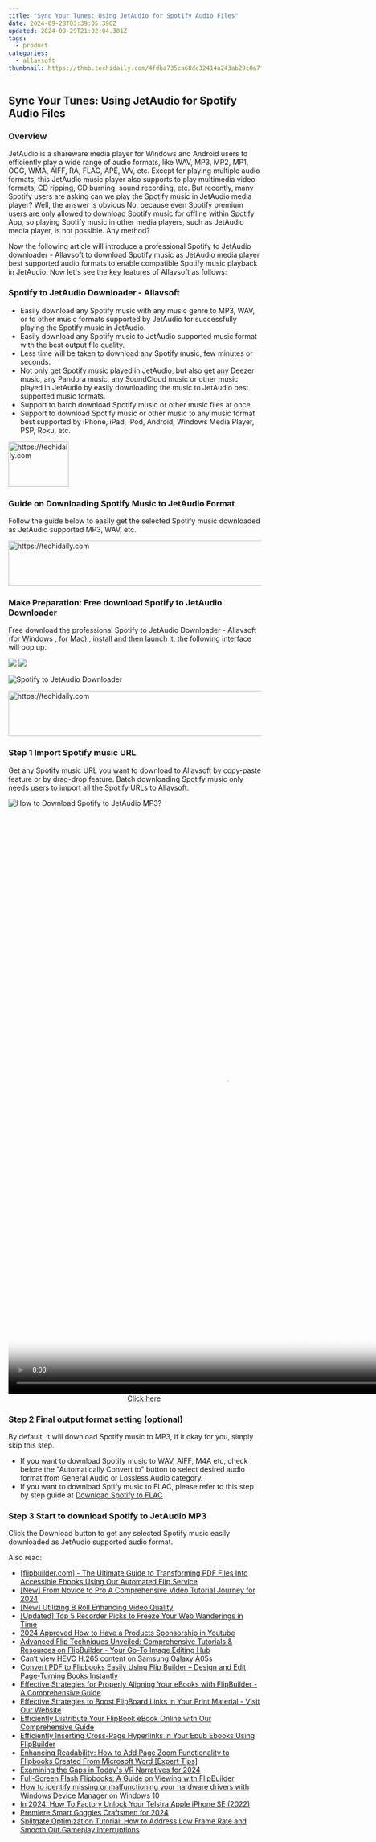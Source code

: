 ```yaml
---
title: "Sync Your Tunes: Using JetAudio for Spotify Audio Files"
date: 2024-09-28T03:39:05.396Z
updated: 2024-09-29T21:02:04.301Z
tags:
  - product
categories:
  - allavsoft
thumbnail: https://thmb.techidaily.com/4fdba735ca68de32414a243ab29c0a7ff66726341a93d84f39e27448ba642383.jpg
---
```


## Sync Your Tunes: Using JetAudio for Spotify Audio Files

### Overview

JetAudio is a shareware media player for Windows and Android users to efficiently play a wide range of audio formats, like WAV, MP3, MP2, MP1, OGG, WMA, AIFF, RA, FLAC, APE, WV, etc. Except for playing multiple audio formats, this JetAudio music player also supports to play multimedia video formats, CD ripping, CD burning, sound recording, etc. But recently, many Spotify users are asking can we play the Spotify music in JetAudio media player? Well, the answer is obvious No, because even Spotify premium users are only allowed to download Spotify music for offline within Spotify App, so playing Spotify music in other media players, such as JetAudio media player, is not possible. Any method?

Now the following article will introduce a professional Spotify to JetAudio downloader - Allavsoft to download Spotify music as JetAudio media player best supported audio formats to enable compatible Spotify music playback in JetAudio. Now let's see the key features of Allavsoft as follows:

### Spotify to JetAudio Downloader - Allavsoft

* Easily download any Spotify music with any music genre to MP3, WAV, or to other music formats supported by JetAudio for successfully playing the Spotify music in JetAudio.
* Easily download any Spotify music to JetAudio supported music format with the best output file quality.
* Less time will be taken to download any Spotify music, few minutes or seconds.
* Not only get Spotify music played in JetAudio, but also get any Deezer music, any Pandora music, any SoundCloud music or other music played in JetAudio by easily downloading the music to JetAudio best supported music formats.
* Support to batch download Spotify music or other music files at once.
* Support to download Spotify music or other music to any music format best supported by iPhone, iPad, iPod, Android, Windows Media Player, PSP, Roku, etc.

<!-- affiliate ads begin -->
<a href="https://bluettieu.pxf.io/c/5597632/2141680/17091" target="_top" id="2141680">
  <img src="//a.impactradius-go.com/display-ad/17091-2141680" border="0" alt="https://techidaily.com" width="120" height="90"/>
</a>
<img height="0" width="0" src="https://bluettieu.pxf.io/i/5597632/2141680/17091" style="position:absolute;visibility:hidden;" border="0" />
<!-- affiliate ads end -->

### Guide on Downloading Spotify Music to JetAudio Format

Follow the guide below to easily get the selected Spotify music downloaded as JetAudio supported MP3, WAV, etc.

<!-- affiliate ads begin -->
<a href="https://aligracehair.sjv.io/c/5597632/1915830/19272" target="_top" id="1915830">
  <img src="//a.impactradius-go.com/display-ad/19272-1915830" border="0" alt="https://techidaily.com" width="728" height="90"/>
</a>
<img height="0" width="0" src="https://aligracehair.sjv.io/i/5597632/1915830/19272" style="position:absolute;visibility:hidden;" border="0" />
<!-- affiliate ads end -->

### Make Preparation: Free download Spotify to JetAudio Downloader

Free download the professional Spotify to JetAudio Downloader - Allavsoft ([for Windows](https://tools.techidaily.com/allavsoft/products/) , [for Mac](https://tools.techidaily.com/allavsoft/products/)) , install and then launch it, the following interface will pop up.

[![](https://www.allavsoft.com/how-to/../images/how-to/free-download-win.jpg)](https://tools.techidaily.com/allavsoft/products/) [![](https://www.allavsoft.com/how-to/../images/how-to/free-download-mac.jpg)](https://tools.techidaily.com/allavsoft/products/)

![Spotify to JetAudio Downloader](https://www.allavsoft.com/how-to/../images/allavsoft/screen-shot-600.jpg)

<!-- affiliate ads begin -->
<a href="https://aidotcom.pxf.io/c/5597632/2134500/19576" target="_top" id="2134500">
  <img src="//a.impactradius-go.com/display-ad/19576-2134500" border="0" alt="https://techidaily.com" width="600" height="90"/>
</a>
<img height="0" width="0" src="https://aidotcom.pxf.io/i/5597632/2134500/19576" style="position:absolute;visibility:hidden;" border="0" />
<!-- affiliate ads end -->

### Step 1 Import Spotify music URL

Get any Spotify music URL you want to download to Allavsoft by copy-paste feature or by drag-drop feature. Batch downloading Spotify music only needs users to import all the Spotify URLs to Allavsoft.

![How to Download Spotify to JetAudio MP3?](https://www.allavsoft.com/how-to/../images/how-to/download-rtmp-video/download-rtmp-video.jpg)

<!-- affiliate ads begin -->
<span id="1542129">
					<video width="864" height="1152" style="cursor:pointer"
           poster="//a.impactradius-go.com/display-clicktoplayimage/1542129.png"
           onclick="if(!this.playClicked){this.play();this.setAttribute('controls',true);this.playClicked=true;}">
	   <source src="//a.impactradius-go.com/display-ad/16836-1542129">
	   <img src="//a.impactradius-go.com/display-clicktoplayimage/1542129.png" style="border: none; height: 100%; width: 100%; object-fit: contain">
	</video>
	<div style="width:540px;text-align:center"><a href="javascript:window.open(decodeURIComponent('https%3A%2F%2F25home.pxf.io%2Fc%2F5597632%2F1542129%2F16836'), '_blank');void(0);">Click here</a></div>
</span>
<img height="0" width="0" src="https://imp.pxf.io/i/5597632/1542129/16836" style="position:absolute;visibility:hidden;" border="0" />
<!-- affiliate ads end -->

### Step 2 Final output format setting (optional)

By default, it will download Spotify music to MP3, if it okay for you, simply skip this step.

* If you want to download Spotify music to WAV, AIFF, M4A etc, check before the "Automatically Convert to" button to select desired audio format from General Audio or Lossless Audio category.
* If you want to download Sptify music to FLAC, please refer to this step by step guide at [Download Spotify to FLAC](https://tools.techidaily.com/allavsoft/products/)

### Step 3 Start to download Spotify to JetAudio MP3

Click the Download button to get any selected Spotify music easily downloaded as JetAudio supported audio format.

<ins class="adsbygoogle"
     style="display:block"
     data-ad-format="autorelaxed"
     data-ad-client="ca-pub-7571918770474297"
     data-ad-slot="1223367746"></ins>

<ins class="adsbygoogle"
     style="display:block"
     data-ad-client="ca-pub-7571918770474297"
     data-ad-slot="8358498916"
     data-ad-format="auto"
     data-full-width-responsive="true"></ins>

<span class="atpl-alsoreadstyle">Also read:</span>
<div><ul>
<li><a href="https://fox-pages.techidaily.com/flipbuildercom-the-ultimate-guide-to-transforming-pdf-files-into-accessible-ebooks-using-our-automated-flip-service/"><u>[flipbuilder.com] - The Ultimate Guide to Transforming PDF Files Into Accessible Ebooks Using Our Automated Flip Service</u></a></li>
<li><a href="https://digital-screen-recording.techidaily.com/new-from-novice-to-pro-a-comprehensive-video-tutorial-journey-for-2024/"><u>[New] From Novice to Pro A Comprehensive Video Tutorial Journey for 2024</u></a></li>
<li><a href="https://some-skills.techidaily.com/new-utilizing-b-roll-enhancing-video-quality/"><u>[New] Utilizing B Roll Enhancing Video Quality</u></a></li>
<li><a href="https://screen-capture.techidaily.com/updated-top-5-recorder-picks-to-freeze-your-web-wanderings-in-time/"><u>[Updated] Top 5 Recorder Picks to Freeze Your Web Wanderings in Time</u></a></li>
<li><a href="https://fox-blue.techidaily.com/2024-approved-how-to-have-a-products-sponsorship-in-youtube/"><u>2024 Approved How to Have a Products Sponsorship in Youtube</u></a></li>
<li><a href="https://fox-pages.techidaily.com/advanced-flip-techniques-unveiled-comprehensive-tutorials-and-resources-on-flipbuilder-your-go-to-image-editing-hub/"><u>Advanced Flip Techniques Unveiled: Comprehensive Tutorials & Resources on FlipBuilder - Your Go-To Image Editing Hub</u></a></li>
<li><a href="https://phone-solutions.techidaily.com/can-t-view-hevc-h-265-content-on-samsung-galaxy-a05s-by-aiseesoft-video-converter-play-hevc-video-on-android/"><u>Can’t view HEVC H.265 content on Samsung Galaxy A05s</u></a></li>
<li><a href="https://fox-pages.techidaily.com/convert-pdf-to-flipbooks-easily-using-flip-builder-design-and-edit-page-turning-books-instantly/"><u>Convert PDF to Flipbooks Easily Using Flip Builder – Design and Edit Page-Turning Books Instantly</u></a></li>
<li><a href="https://fox-pages.techidaily.com/effective-strategies-for-properly-aligning-your-ebooks-with-flipbuilder-a-comprehensive-guide/"><u>Effective Strategies for Properly Aligning Your eBooks with FlipBuilder - A Comprehensive Guide</u></a></li>
<li><a href="https://fox-pages.techidaily.com/effective-strategies-to-boost-flipboard-links-in-your-print-material-visit-our-website/"><u>Effective Strategies to Boost FlipBoard Links in Your Print Material - Visit Our Website</u></a></li>
<li><a href="https://fox-pages.techidaily.com/efficiently-distribute-your-flipbook-ebook-online-with-our-comprehensive-guide/"><u>Efficiently Distribute Your FlipBook eBook Online with Our Comprehensive Guide</u></a></li>
<li><a href="https://fox-pages.techidaily.com/efficiently-inserting-cross-page-hyperlinks-in-your-epub-ebooks-using-flipbuilder/"><u>Efficiently Inserting Cross-Page Hyperlinks in Your Epub Ebooks Using FlipBuilder</u></a></li>
<li><a href="https://fox-pages.techidaily.com/enhancing-readability-how-to-add-page-zoom-functionality-to-flipbooks-created-from-microsoft-word-expert-tips/"><u>Enhancing Readability: How to Add Page Zoom Functionality to Flipbooks Created From Microsoft Word [Expert Tips]</u></a></li>
<li><a href="https://some-knowledge.techidaily.com/examining-the-gaps-in-todays-vr-narratives-for-2024/"><u>Examining the Gaps in Today's VR Narratives for 2024</u></a></li>
<li><a href="https://fox-pages.techidaily.com/full-screen-flash-flipbooks-a-guide-on-viewing-with-flipbuilder/"><u>Full-Screen Flash Flipbooks: A Guide on Viewing with FlipBuilder</u></a></li>
<li><a href="https://blog-min.techidaily.com/how-to-identify-missing-or-malfunctioning-your-hardware-drivers-with-windows-device-manager-on-windows-10-by-drivereasy-guide/"><u>How to identify missing or malfunctioning your hardware drivers with Windows Device Manager on Windows 10</u></a></li>
<li><a href="https://sim-unlock.techidaily.com/in-2024-how-to-factory-unlock-your-telstra-apple-iphone-se-2022-by-drfone-ios/"><u>In 2024, How To Factory Unlock Your Telstra Apple iPhone SE (2022)</u></a></li>
<li><a href="https://fox-glue.techidaily.com/premiere-smart-goggles-craftsmen-for-2024/"><u>Premiere Smart Goggles Craftsmen for 2024</u></a></li>
<li><a href="https://win-blog.techidaily.com/splitgate-optimization-tutorial-how-to-address-low-frame-rate-and-smooth-out-gameplay-interruptions/"><u>Splitgate Optimization Tutorial: How to Address Low Frame Rate and Smooth Out Gameplay Interruptions</u></a></li>
</ul></div>

